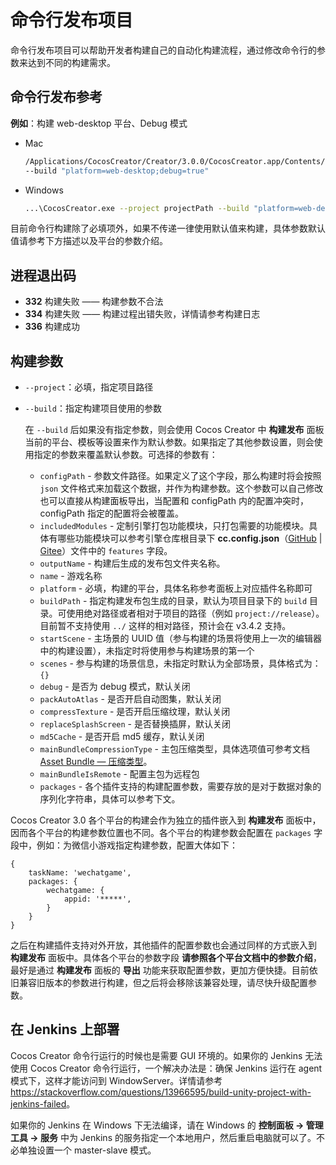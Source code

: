 # 命令行发布项目

命令行发布项目可以帮助开发者构建自己的自动化构建流程，通过修改命令行的参数来达到不同的构建需求。

## 命令行发布参考

**例如**：构建 web-desktop 平台、Debug 模式

- Mac

  ```bash
  /Applications/CocosCreator/Creator/3.0.0/CocosCreator.app/Contents/MacOS/CocosCreator --project projectPath
  --build "platform=web-desktop;debug=true"
  ```

- Windows

  ```bash
  ...\CocosCreator.exe --project projectPath --build "platform=web-desktop;debug=true"
  ```

目前命令行构建除了必填项外，如果不传递一律使用默认值来构建，具体参数默认值请参考下方描述以及平台的参数介绍。

## 进程退出码

- **332** 构建失败 —— 构建参数不合法
- **334** 构建失败 —— 构建过程出错失败，详情请参考构建日志
- **336** 构建成功

## 构建参数

- `--project`：必填，指定项目路径

- `--build`：指定构建项目使用的参数

  在 `--build` 后如果没有指定参数，则会使用 Cocos Creator 中 **构建发布** 面板当前的平台、模板等设置来作为默认参数。如果指定了其他参数设置，则会使用指定的参数来覆盖默认参数。可选择的参数有：

    - `configPath` - 参数文件路径。如果定义了这个字段，那么构建时将会按照 `json` 文件格式来加载这个数据，并作为构建参数。这个参数可以自己修改也可以直接从构建面板导出，当配置和 configPath 内的配置冲突时，configPath 指定的配置将会被覆盖。
    - `includedModules` - 定制引擎打包功能模块，只打包需要的功能模块。具体有哪些功能模块可以参考引擎仓库根目录下 **cc.config.json**（[GitHub](https://github.com/cocos/cocos-engine/blob/3d/cc.config.json) | [Gitee](https://gitee.com/mirrors_cocos-creator/engine/blob/3d/cc.config.json)）文件中的 `features` 字段。
    - `outputName` - 构建后生成的发布包文件夹名称。
    - `name` - 游戏名称
    - `platform` - 必填，构建的平台，具体名称参考面板上对应插件名称即可
    - `buildPath` - 指定构建发布包生成的目录，默认为项目目录下的 `build` 目录。可使用绝对路径或者相对于项目的路径（例如 `project://release`）。目前暂不支持使用 `../` 这样的相对路径，预计会在 v3.4.2 支持。
    - `startScene` - 主场景的 UUID 值（参与构建的场景将使用上一次的编辑器中的构建设置），未指定时将使用参与构建场景的第一个
    - `scenes` - 参与构建的场景信息，未指定时默认为全部场景，具体格式为：`{}`
    - `debug` - 是否为 debug 模式，默认关闭
    - `packAutoAtlas` - 是否开启自动图集，默认关闭
    - `compressTexture` - 是否开启压缩纹理，默认关闭
    - `replaceSplashScreen` - 是否替换插屏，默认关闭
    - `md5Cache` - 是否开启 md5 缓存，默认关闭
    - `mainBundleCompressionType` - 主包压缩类型，具体选项值可参考文档 [Asset Bundle — 压缩类型](../../asset/bundle.md#压缩类型)。
    - `mainBundleIsRemote` - 配置主包为远程包
    - `packages` - 各个插件支持的构建配置参数，需要存放的是对于数据对象的序列化字符串，具体可以参考下文。

Cocos Creator 3.0 各个平台的构建会作为独立的插件嵌入到 **构建发布** 面板中，因而各个平台的构建参数位置也不同。各个平台的构建参数会配置在 `packages` 字段中，例如：为微信小游戏指定构建参数，配置大体如下：

```
{
    taskName: 'wechatgame',
    packages: {
        wechatgame: {
            appid: '*****',
        }
    }
}
```

之后在构建插件支持对外开放，其他插件的配置参数也会通过同样的方式嵌入到 **构建发布** 面板中。具体各个平台的参数字段 **请参照各个平台文档中的参数介绍**，最好是通过 **构建发布** 面板的 **导出** 功能来获取配置参数，更加方便快捷。目前依旧兼容旧版本的参数进行构建，但之后将会移除该兼容处理，请尽快升级配置参数。

## 在 Jenkins 上部署

Cocos Creator 命令行运行的时候也是需要 GUI 环境的。如果你的 Jenkins 无法使用 Cocos Creator 命令行运行，一个解决办法是：确保 Jenkins 运行在 agent 模式下，这样才能访问到 WindowServer。详情请参考 <https://stackoverflow.com/questions/13966595/build-unity-project-with-jenkins-failed>。

如果你的 Jenkins 在 Windows 下无法编译，请在 Windows 的 **控制面板 -> 管理工具 -> 服务** 中为 Jenkins 的服务指定一个本地用户，然后重启电脑就可以了。不必单独设置一个 master-slave 模式。
